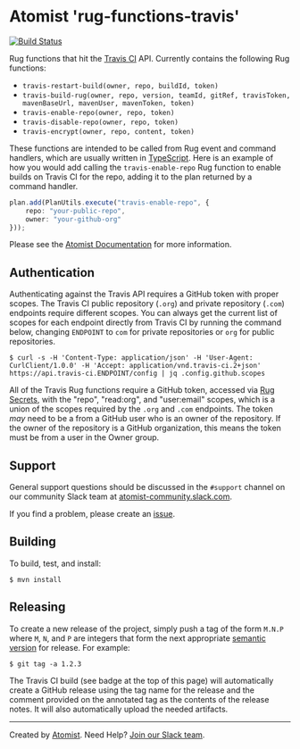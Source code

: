 # Atomist 'rug-functions-travis'

[![Build Status](https://travis-ci.org/atomist/rug-functions-travis.svg?branch=master)](https://travis-ci.org/atomist/rug-functions-travis)

Rug functions that hit the [Travis CI][travis-ci] API.  Currently
contains the following Rug functions:

-   `travis-restart-build(owner, repo, buildId, token)`
-   `travis-build-rug(owner, repo, version, teamId, gitRef, travisToken, mavenBaseUrl, mavenUser, mavenToken, token)`
-   `travis-enable-repo(owner, repo, token)`
-   `travis-disable-repo(owner, repo, token)`
-   `travis-encrypt(owner, repo, content, token)`

[travis-ci]: https://travis-ci.org/

These functions are intended to be called from Rug event and command
handlers, which are usually written in [TypeScript][ts].  Here is an
example of how you would add calling the `travis-enable-repo` Rug
function to enable builds on Travis CI for the repo, adding it to the
plan returned by a command handler.

```typescript
plan.add(PlanUtils.execute("travis-enable-repo", {
    repo: "your-public-repo",
    owner: "your-github-org"
}));
```

[ts]: https://www.typescriptlang.org/

Please see the [Atomist Documentation][docs] for more information.

[docs]: http://docs.atomist.com/

## Authentication

Authenticating against the Travis API requires a GitHub token with
proper scopes.  The Travis CI public repository (`.org`) and private
repository (`.com`) endpoints require different scopes.  You can
always get the current list of scopes for each endpoint directly from
Travis CI by running the command below, changing `ENDPOINT` to `com`
for private repositories or `org` for public repositories.

```
$ curl -s -H 'Content-Type: application/json' -H 'User-Agent: CurlClient/1.0.0' -H 'Accept: application/vnd.travis-ci.2+json' https://api.travis-ci.ENDPOINT/config | jq .config.github.scopes
```

All of the Travis Rug functions require a GitHub token, accessed
via [Rug Secrets][secrets], with the "repo", "read:org", and
"user:email" scopes, which is a union of the scopes required by the
`.org` and `.com` endpoints.  The token *may* need to be a from a
GitHub user who is an owner of the repository.  If the owner of the
repository is a GitHub organization, this means the token must be from
a user in the Owner group.

[secrets]: http://docs.atomist.com/user-guide/rug/secrets/ (Rug Secrets)

## Support

General support questions should be discussed in the `#support`
channel on our community Slack team
at [atomist-community.slack.com][slack].

If you find a problem, please create an [issue][].

[issue]: https://github.com/atomist/rug-functions-travis/issues

## Building

To build, test, and install:

```
$ mvn install
```

## Releasing

To create a new release of the project, simply push a tag of the form
`M.N.P` where `M`, `N`, and `P` are integers that form the next
appropriate [semantic version][semver] for release.  For example:

[semver]: http://semver.org

```
$ git tag -a 1.2.3
```

The Travis CI build (see badge at the top of this page) will
automatically create a GitHub release using the tag name for the
release and the comment provided on the annotated tag as the contents
of the release notes.  It will also automatically upload the needed
artifacts.

---
Created by [Atomist][atomist].
Need Help?  [Join our Slack team][slack].

[atomist]: https://www.atomist.com/
[slack]: https://join.atomist.com/
